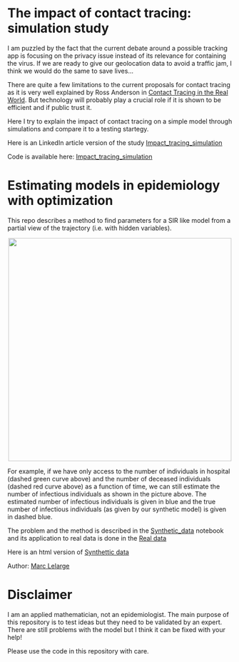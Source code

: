 # The impact of contact tracing: simulation study

I am puzzled by the fact that the current debate around a possible tracking app is focusing on the privacy issue instead of its relevance for containing the virus. If we are ready to give our geolocation data to avoid a traffic jam, I think we would do the same to save lives...

There are quite a few limitations to the current proposals for contact tracing as it is very well explained by Ross Anderson in [Contact Tracing in the Real World](https://www.lightbluetouchpaper.org/2020/04/12/contact-tracing-in-the-real-world/). But technology will probably play a crucial role if it is shown to be efficient and if public trust it.

Here I try to explain the impact of contact tracing on a simple model through simulations and compare it to a testing startegy.

Here is an LinkedIn article version of the study [Impact_tracing_simulation](https://www.linkedin.com/pulse/impact-contact-tracing-simulation-study-marc-lelarge/)

Code is available here: [Impact_tracing_simulation](https://github.com/mlelarge/fitting_model_epidemiology/blob/master/Impact_tracing_simulation.ipynb)

# Estimating models in epidemiology with optimization

This repo describes a method to find parameters for a SIR like model from a partial view of the trajectory (i.e. with hidden variables).

<p align="center">
  <img width="500" src="https://github.com/mlelarge/fitting_model_epidemiology/blob/master/images/fit_synth.png">
</p>


For example, if we have only access to the number of individuals in hospital (dashed green curve above) and the number of deceased individuals (dashed red curve above) as a function of time, we can still estimate the number of infectious individuals as shown in the picture above. The estimated number of infectious individuals is given in blue and the true number of infectious individuals (as given by our synthetic model) is given in dashed blue.

The problem and the method is described in the [Synthetic_data](https://github.com/mlelarge/fitting_model_epidemiology/blob/master/Synthetic_data.ipynb) notebook and its application to real data is done in the [Real data](https://github.com/mlelarge/fitting_model_epidemiology/blob/master/Real_data.ipynb)

Here is an html version of [Synthettic data](https://rawcdn.githack.com/mlelarge/fitting_model_epidemiology/370951067f45c183f23a929d7e02bce91e608da0/Synthetic_data.html)

Author: [Marc Lelarge](https://www.di.ens.fr/~lelarge/)

# Disclaimer

I am an applied mathematician, not an epidemiologist. The main purpose of this repository is to test ideas but they need to be validated by an expert. There are still problems with the model but I think it can be fixed with your help!

Please use the code in this repository with care.
